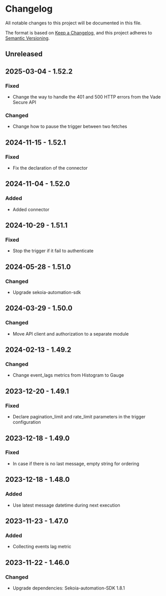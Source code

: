 # Changelog

All notable changes to this project will be documented in this file.

The format is based on [Keep a Changelog](https://keepachangelog.com/en/1.0.0/),
and this project adheres to [Semantic Versioning](https://semver.org/spec/v2.0.0.html).

## Unreleased

## 2025-03-04 - 1.52.2

### Fixed

- Change the way to handle the 401 and 500 HTTP errors from the Vade Secure API

### Changed

- Change how to pause the trigger between two fetches

## 2024-11-15 - 1.52.1

### Fixed

- Fix the declaration of the connector

## 2024-11-04 - 1.52.0

### Added

- Added connector

## 2024-10-29 - 1.51.1

### Fixed

- Stop the trigger if it fail to authenticate

## 2024-05-28 - 1.51.0

### Changed

- Upgrade sekoia-automation-sdk

## 2024-03-29 - 1.50.0

### Changed

- Move API client and authorization to a separate module

## 2024-02-13 - 1.49.2

### Changed

- Change event_lags metrics from Histogram to Gauge

## 2023-12-20 - 1.49.1

### Fixed

- Declare pagination_limit and rate_limit parameters in the trigger configuration

## 2023-12-18 - 1.49.0

### Fixed

- In case if there is no last message, empty string for ordering

## 2023-12-18 - 1.48.0

### Added

- Use latest message datetime during next execution

## 2023-11-23 - 1.47.0

### Added

- Collecting events lag metric

## 2023-11-22 - 1.46.0

### Changed

- Upgrade dependencies: Sekoia-automation-SDK 1.8.1
